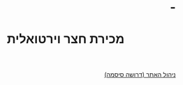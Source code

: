 # -<!DOCTYPE html>
<html lang="he" dir="rtl">
<head>
    <meta charset="UTF-8">
    <title>מכירת חצר וירטואלית</title>
    <link rel="stylesheet" href="style.css">
</head>
<body>
    <header>
        <h1>מכירת חצר וירטואלית</h1>
    </header>
    <main>
        <div id="productList" class="products-container">
            <!-- מוצרים יתווספו כאן דינמית -->
        </div>
    </main>
    <footer>
        <p><a href="admin.html">ניהול האתר (דרושה סיסמה)</a></p>
    </footer>
    <script>
        // קריאת רשימת המוצרים מ-LocalStorage (או מערך ריק אם אין)
        let products = JSON.parse(localStorage.getItem('products') || '[]');

        function renderProducts() {
            const list = document.getElementById('productList');
            list.innerHTML = '';
            if (products.length === 0) {
                // אם אין מוצרים, תוצג הודעה מתאימה
                list.innerHTML = '<p>אין מוצרים להצגה</p>';
                return;
            }
            // מעבר על כל מוצר ויצירת כרטיס תצוגה
            products.forEach((product) => {
                const card = document.createElement('div');
                card.className = 'product-card';
                if (product.reserved) {
                    card.classList.add('reserved');
                }
                // תמונה
                const img = document.createElement('img');
                img.src = product.image || '';
                img.alt = product.name;
                card.appendChild(img);
                // שם המוצר
                const nameElem = document.createElement('h3');
                nameElem.textContent = product.name;
                card.appendChild(nameElem);
                // תיאור המוצר
                const descElem = document.createElement('p');
                descElem.textContent = product.description;
                card.appendChild(descElem);
                // מחיר
                const priceElem = document.createElement('p');
                priceElem.className = 'price';
                priceElem.textContent = product.price + ' ₪';
                card.appendChild(priceElem);
                // כפתור "שריין"
                const reserveBtn = document.createElement('button');
                reserveBtn.textContent = product.reserved ? 'נשמר' : 'שריין';
                reserveBtn.disabled = product.reserved;
                reserveBtn.onclick = () => {
                    // סימון הפריט כ"שמור" ועדכון ה-LocalStorage
                    product.reserved = true;
                    localStorage.setItem('products', JSON.stringify(products));
                    alert('הפריט שוריין!');
                    // פתיחת WhatsApp עם פרטי המוצר
                    const message = encodeURIComponent(`שלום, ברצוני להזמין את הפריט: ${product.name} במחיר ${product.price} ₪`);
                    window.open('https://api.whatsapp.com/send?text=' + message, '_blank');
                    renderProducts();
                };
                card.appendChild(reserveBtn);
                list.appendChild(card);
            });
        }

        // הצגת המוצרים עם טעינת הדף
        renderProducts();
    </script>
</body>
</html>

<!DOCTYPE html>
<html lang="he" dir="rtl">
<head>
    <meta charset="UTF-8">
    <title>ניהול אתר מכירת חצר</title>
    <link rel="stylesheet" href="style.css">
</head>
<body>
    <header>
        <h1>ניהול מכירת חצר</h1>
    </header>
    <main>
        <!-- טופס התחברות -->
        <div id="loginSection">
            <h2>התחברות למערכת הניהול</h2>
            <label for="passInput">סיסמה:</label>
            <input type="password" id="passInput">
            <button id="loginBtn">התחבר</button>
            <p id="loginMsg" class="error"></p>
        </div>
        <!-- ממשק ניהול -->
        <div id="adminPanel" style="display:none;">
            <h2>הוספת / עריכת מוצר</h2>
            <form id="productForm">
                <!-- שדה נסתר למעקב אחרי עריכה -->
                <input type="hidden" id="editId" value="">
                <label for="nameInput">שם המוצר:</label>
                <input type="text" id="nameInput" required><br>
                <label for="descInput">תיאור:</label>
                <textarea id="descInput"></textarea><br>
                <label for="priceInput">מחיר:</label>
                <input type="number" id="priceInput" required><br>
                <label for="imageInput">תמונה:</label>
                <input type="file" id="imageInput" accept="image/*"><br>
                <button type="submit" id="saveBtn">שמור מוצר</button>
                <button type="button" id="cancelEditBtn" style="display:none;">ביטול</button>
            </form>

            <h2>מוצרים קיימים</h2>
            <table id="productsTable">
                <thead>
                    <tr><th>תמונה</th><th>שם</th><th>תיאור</th><th>מחיר</th><th>פעולות</th></tr>
                </thead>
                <tbody>
                    <!-- רשימת מוצרים תתווסף כאן -->
                </tbody>
            </table>

            <h2>שינוי סיסמה</h2>
            <form id="passwordForm">
                <label for="currentPass">סיסמה נוכחית:</label>
                <input type="password" id="currentPass" required><br>
                <label for="newPass">סיסמה חדשה:</label>
                <input type="password" id="newPass" required><br>
                <button type="submit">שנה סיסמה</button>
                <p id="passMsg" class="error"></p>
            </form>
        </div>
    </main>
    <script>
        // הגדרת הסיסמה (משתמשים בקידוד פשוט ללא הצפנה מתוחכמת)
        let adminPass = localStorage.getItem('adminPass') || '1234';

        const loginBtn = document.getElementById('loginBtn');
        const passInput = document.getElementById('passInput');
        const loginMsg = document.getElementById('loginMsg');
        const loginSection = document.getElementById('loginSection');
        const adminPanel = document.getElementById('adminPanel');

        // אירוע לכניסה: בדיקה מול הסיסמה השמורה
        loginBtn.onclick = () => {
            const entered = passInput.value;
            if (entered === adminPass) {
                loginSection.style.display = 'none';
                adminPanel.style.display = 'block';
                renderProductTable();
            } else {
                loginMsg.textContent = 'סיסמה שגויה';
            }
        };

        // קריאת רשימת המוצרים (אותה מבנה כמו ב-index.html)
        let products = JSON.parse(localStorage.getItem('products') || '[]');

        const productForm = document.getElementById('productForm');
        const editIdInput = document.getElementById('editId');
        const nameInput = document.getElementById('nameInput');
        const descInput = document.getElementById('descInput');
        const priceInput = document.getElementById('priceInput');
        const imageInput = document.getElementById('imageInput');
        const cancelEditBtn = document.getElementById('cancelEditBtn');

        // טיפול בשליחת טופס הוספת/עריכת מוצר
        productForm.onsubmit = function(e) {
            e.preventDefault();
            const name = nameInput.value.trim();
            const desc = descInput.value.trim();
            const price = priceInput.value;
            // אם נבחרה תמונה, קוראים אותה וממשיכים ל-saveProduct
            if (imageInput.files.length > 0) {
                const reader = new FileReader();
                reader.onload = () => {
                    const imgData = reader.result;
                    saveProduct(name, desc, price, imgData);
                };
                reader.readAsDataURL(imageInput.files[0]);
            } else {
                // אין תמונה חדשה
                saveProduct(name, desc, price, null);
            }
        };

        // שמירה של מוצר חדש או עריכה של מוצר קיים
        function saveProduct(name, desc, price, imgData) {
            const editId = editIdInput.value;
            if (editId) {
                // עריכת מוצר קיים
                const index = products.findIndex(p => p.id == editId);
                if (index !== -1) {
                    products[index].name = name;
                    products[index].description = desc;
                    products[index].price = price;
                    if (imgData) {
                        products[index].image = imgData;
                    }
                }
            } else {
                // הוספת מוצר חדש
                const newProduct = {
                    id: Date.now(),
                    name: name,
                    description: desc,
                    price: price,
                    image: imgData || '',
                    reserved: false
                };
                products.push(newProduct);
            }
            // עדכון ב-LocalStorage ופתיחת הטופס מחדש
            localStorage.setItem('products', JSON.stringify(products));
            productForm.reset();
            editIdInput.value = '';
            cancelEditBtn.style.display = 'none';
            renderProductTable();
        }

        // פונקציה להצגת טבלת המוצרים הקיימים
        function renderProductTable() {
            const tableBody = document.querySelector('#productsTable tbody');
            tableBody.innerHTML = '';
            if (products.length === 0) {
                tableBody.innerHTML = '<tr><td colspan="5">אין מוצרים</td></tr>';
                return;
            }
            products.forEach((prod) => {
                const row = document.createElement('tr');
                // תמונה (קטנה) במידה וקיימת
                const imgTd = document.createElement('td');
                if (prod.image) {
                    const img = document.createElement('img');
                    img.src = prod.image;
                    img.alt = prod.name;
                    img.width = 50;
                    imgTd.appendChild(img);
                }
                row.appendChild(imgTd);
                // שם, תיאור, מחיר
                ['name', 'description', 'price'].forEach(key => {
                    const td = document.createElement('td');
                    td.textContent = prod[key] || '';
                    row.appendChild(td);
                });
                // עמודת פעולות (עריכה ומחיקה)
                const actionsTd = document.createElement('td');
                const editBtn = document.createElement('button');
                editBtn.textContent = 'ערוך';
                editBtn.onclick = () => editProduct(prod.id);
                const deleteBtn = document.createElement('button');
                deleteBtn.textContent = 'מחק';
                deleteBtn.onclick = () => deleteProduct(prod.id);
                actionsTd.appendChild(editBtn);
                actionsTd.appendChild(deleteBtn);
                row.appendChild(actionsTd);

                tableBody.appendChild(row);
            });
        }

        // מילוי הטופס בפרטי מוצר קיים לעריכה
        function editProduct(id) {
            const prod = products.find(p => p.id == id);
            if (!prod) return;
            nameInput.value = prod.name;
            descInput.value = prod.description;
            priceInput.value = prod.price;
            editIdInput.value = id;
            cancelEditBtn.style.display = 'inline-block';
        }

        // מחיקת מוצר
        function deleteProduct(id) {
            if (confirm('למחוק מוצר זה?')) {
                products = products.filter(p => p.id != id);
                localStorage.setItem('products', JSON.stringify(products));
                renderProductTable();
            }
        }

        // כפתור "ביטול" בעמוד עריכה: מנקה את הטופס
        cancelEditBtn.onclick = function() {
            productForm.reset();
            editIdInput.value = '';
            cancelEditBtn.style.display = 'none';
        };

        // טיפול בטופס שינוי סיסמה
        const passwordForm = document.getElementById('passwordForm');
        const currentPass = document.getElementById('currentPass');
        const newPass = document.getElementById('newPass');
        const passMsg = document.getElementById('passMsg');

        passwordForm.onsubmit = function(e) {
            e.preventDefault();
            if (currentPass.value !== adminPass) {
                passMsg.textContent = 'הסיסמה הנוכחית שגויה';
                return;
            }
            // עדכון הסיסמה ב-LocalStorage
            adminPass = newPass.value;
            localStorage.setItem('adminPass', adminPass);
            passMsg.textContent = 'הסיסמה שונתה בהצלחה';
            passwordForm.reset();
        };
    </script>
</body>
</html>

body {
    font-family: Arial, sans-serif;
    margin: 0;
    padding: 0;
    background-color: #f4f4f4;
    color: #333;
    direction: rtl;
}

header {
    background-color: #4CAF50;
    color: white;
    padding: 20px 10px;
    text-align: center;
}

h1, h2 {
    margin: 10px 0;
}

main {
    padding: 20px;
}

.products-container {
    display: flex;
    flex-wrap: wrap;
    gap: 20px;
    justify-content: flex-start;
}

.product-card {
    background: white;
    border: 1px solid #ddd;
    border-radius: 8px;
    width: 200px;
    padding: 10px;
    box-shadow: 0 2px 5px rgba(0,0,0,0.1);
    text-align: center;
}

.product-card.reserved {
    opacity: 0.6;
}

.product-card img {
    max-width: 100%;
    height: auto;
    border-radius: 4px;
}

.product-card h3 {
    margin: 10px 0 5px 0;
    font-size: 18px;
}

.product-card p {
    margin: 5px 0;
}

.product-card .price {
    font-weight: bold;
    margin-top: 5px;
}

.product-card button {
    margin-top: 10px;
    padding: 8px 12px;
    background-color: #4CAF50;
    border: none;
    border-radius: 4px;
    color: white;
    cursor: pointer;
}

.product-card button:disabled {
    background-color: #999;
    cursor: default;
}

footer {
    text-align: center;
    margin: 20px 0;
}

.error {
    color: red;
}

table {
    width: 100%;
    border-collapse: collapse;
    margin-top: 10px;
}

table th, table td {
    border: 1px solid #ccc;
    padding: 5px;
}

table th {
    background-color: #eee;
}

button {
    padding: 6px 10px;
    margin: 2px;
    border: none;
    border-radius: 4px;
    background-color: #4CAF50;
    color: #fff;
    cursor: pointer;
}

button:hover {
    background-color: #45a049;
}

input[type=text], input[type=password], input[type=number], textarea {
    padding: 5px;
    width: 100%;
    box-sizing: border-box;
    margin: 2px 0 8px 0;
    border: 1px solid #ccc;
    border-radius: 4px;
}

textarea {
    resize: vertical;
}

input[type=file] {
    margin: 5px 0 10px 0;
}

label {
    font-weight: bold;
}

#loginSection, #adminPanel {
    max-width: 500px;
    margin: auto;
}

#loginSection input {
    width: calc(100% - 80px);
    display: inline-block;
}

#loginSection button {
    display: inline-block;
    padding: 6px 12px;
}

